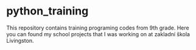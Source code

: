 # python_training
This repository contains training programing codes from 9th grade. 
Here you can found my school projects that I was working on at zakladní škola Livingston. 
